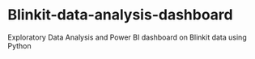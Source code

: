 # Blinkit-data-analysis-dashboard
Exploratory Data Analysis and Power BI dashboard on Blinkit data using Python
